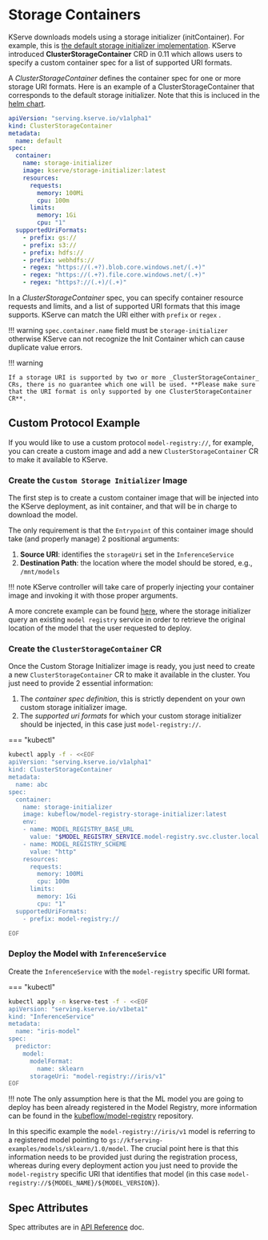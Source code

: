 # Storage Containers

KServe downloads models using a storage initializer (initContainer). For example, this is [the default storage initializer implementation](https://github.com/kserve/kserve/blob/79f2a48d0c9c72b034127170e38d6b29b927f03a/python/kserve/kserve/storage/storage.py). KServe introduced **ClusterStorageContainer** CRD in 0.11 which allows users to specify a custom container spec for a list of supported URI formats. 

A _ClusterStorageContainer_ defines the container spec for one or more storage URI formats. Here is an example of a ClusterStorageContainer that corresponds to the default storage initializer. Note that this is incluced in the [helm chart](https://github.com/kserve/kserve/blob/79f2a48d0c9c72b034127170e38d6b29b927f03a/charts/kserve-resources/templates/clusterstoragecontainer.yaml). 

```yaml
apiVersion: "serving.kserve.io/v1alpha1"
kind: ClusterStorageContainer
metadata:
  name: default
spec:
  container:
    name: storage-initializer
    image: kserve/storage-initializer:latest
    resources:
      requests:
        memory: 100Mi
        cpu: 100m
      limits:
        memory: 1Gi
        cpu: "1"
  supportedUriFormats:
    - prefix: gs://
    - prefix: s3://
    - prefix: hdfs://
    - prefix: webhdfs://
    - regex: "https://(.+?).blob.core.windows.net/(.+)"
    - regex: "https://(.+?).file.core.windows.net/(.+)"
    - regex: "https?://(.+)/(.+)"
```

In a _ClusterStorageContainer_ spec, you can specify container resource requests and limits, and a list of supported URI formats that this image supports. KServe can match the URI either with `prefix` or `regex` .

!!! warning
    `spec.container.name` field must be `storage-initializer` otherwise KServe can not recognize the Init Container
     which can cause duplicate value errors.

!!! warning

    If a storage URI is supported by two or more _ClusterStorageContainer_ CRs, there is no guarantee which one will be used. **Please make sure that the URI format is only supported by one ClusterStorageContainer CR**.

## Custom Protocol Example

If you would like to use a custom protocol `model-registry://`, for example, you can create a custom image and add a new `ClusterStorageContainer` CR to make it available to KServe.

### Create the `Custom Storage Initializer` Image

The first step is to create a custom container image that will be injected into the KServe deployment, as init container, and that will be in charge to download the model.

The only requirement is that the `Entrypoint` of this container image should take (and properly manage) 2 positional arguments:
1. __Source URI__: identifies the `storageUri` set in the `InferenceService`
2. __Destination Path__: the location where the model should be stored, e.g., `/mnt/models`

!!! note
    KServe controller will take care of properly injecting your container image and invoking it with those proper arguments.

A more concrete example can be found [here](https://github.com/kubeflow/model-registry/tree/main/csi#model-registry-custom-storage-initializer), where the storage initializer query an existing `model registry` service in order to retrieve the original location of the model that the user requested to deploy.

###  Create the `ClusterStorageContainer` CR

Once the Custom Storage Initializer image is ready, you just need to create a new `ClusterStorageContainer` CR to make it available in the cluster. You just need to provide 2 essential information:
1. The _container spec definition_, this is strictly dependent on your own custom storage initializer image.
2. The _supported uri formats_ for which your custom storage initializer should be injected, in this case just `model-registry://`.

=== "kubectl"
```bash
kubectl apply -f - <<EOF
apiVersion: "serving.kserve.io/v1alpha1"
kind: ClusterStorageContainer
metadata:
  name: abc
spec:
  container:
    name: storage-initializer
    image: kubeflow/model-registry-storage-initializer:latest
    env:
    - name: MODEL_REGISTRY_BASE_URL
      value: "$MODEL_REGISTRY_SERVICE.model-registry.svc.cluster.local:$MODEL_REGISTRY_REST_PORT"
    - name: MODEL_REGISTRY_SCHEME
      value: "http"
    resources:
      requests:
        memory: 100Mi
        cpu: 100m
      limits:
        memory: 1Gi
        cpu: "1"
  supportedUriFormats:
    - prefix: model-registry://

EOF
```

### Deploy the Model with `InferenceService`

Create the `InferenceService` with the `model-registry` specific URI format.

=== "kubectl"
```bash
kubectl apply -n kserve-test -f - <<EOF
apiVersion: "serving.kserve.io/v1beta1"
kind: "InferenceService"
metadata:
  name: "iris-model"
spec:
  predictor:
    model:
      modelFormat:
        name: sklearn
      storageUri: "model-registry://iris/v1"
EOF
```

!!! note
    The only assumption here is that the ML model you are going to deploy has been already registered in the Model Registry, more information can be found in the [kubeflow/model-registry](https://github.com/kubeflow/model-registry) repository.

In this specific example the `model-registry://iris/v1` model is referring to a registered model pointing to `gs://kfserving-examples/models/sklearn/1.0/model`. The crucial point here is that this information needs to be provided just during the registration process, whereas during every deployment action you just need to provide the `model-registry` specific URI that identifies that model (in this case `model-registry://${MODEL_NAME}/${MODEL_VERSION}`).

## Spec Attributes

Spec attributes are in [API Reference](../../reference//api.md#serving.kserve.io/v1alpha1.ClusterStorageContainer) doc.
